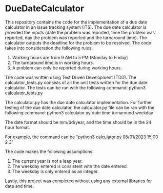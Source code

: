 # DueDateCalculator

This repository contains the code for the implementation of a due date calculator in an issue tracking system (ITS). The due date calculator is provided the inputs (date the problem was reported, time the problem was reported, day the problem was reported and the turnaround time). The calculator outputs the deadline for the problem to be resolved. The code takes into consideration the following rules: 

 1. Working hours are from 9 AM to 5 PM (Monday to Friday)
 2. The turnaround time is in working hours.
 3. A problem can only be reported during working hours.

The code was written using Test Driven Development (TDD). The calculator_tests.py consists of all the unit tests written for the due date calculator. The tests can be run with the following command: python3 calculator_tests.py

The calculator.py has the due date calculator implementation. For further testing of the due date calculator, the calculator.py file can be ran with the following command: python3 calculator.py date time turnaround weekday

The date format should be mm/dd/year, and the time should be in the 24 hour format.

For example, the command can be "python3 calculator.py 05/31/2023 15:00 2 3"

The code makes the following assumptions:
1. The current year is not a leap year.
2. The weekday entered is consistent with the date entered.
3. The weekday is only entered as an integer.

Lastly, this project was completed without using any external libraries for date and time.

